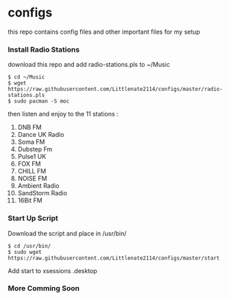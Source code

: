 configs
==

this repo contains config files and other important files for my setup

### Install Radio Stations

download this repo and add radio-stations.pls to ~/Music

    $ cd ~/Music
    $ wget https://raw.githubusercontent.com/Littlenate2114/configs/master/radio-stations.pls
    $ sudo pacman -S moc

then listen and enjoy to the 11 stations :
1. DNB FM
2. Dance UK Radio
3. Soma FM
4. Dubstep Fm
5. Pulse1 UK
6. FOX FM
7. CHILL FM
8. NOISE FM
9. Ambient Radio
10. SandStorm Radio
11. 16Bit FM

### Start Up Script

Download the script and place in /usr/bin/

    $ cd /usr/bin/
    $ sudo wget https://raw.githubusercontent.com/Littlenate2114/configs/master/start
    
Add start to xsessions .desktop

### More Comming Soon

